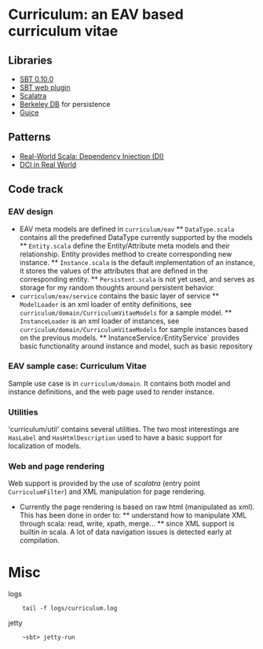 Curriculum: an EAV based curriculum vitae
==============================================

## Libraries

* [SBT 0.10.0](https://github.com/harrah/xsbt)
* [SBT web plugin](https://github.com/siasia/xsbt-web-plugin)
* [Scalatra](https://github.com/scalatra/scalatra)
* [Berkeley DB](http://www.oracle.com/technetwork/database/berkeleydb/overview/index.html) for persistence
* [Guice](http://code.google.com/p/google-guice/)

## Patterns

* [Real-World Scala: Dependency Injection (DI)](http://jonasboner.com/2008/10/06/real-world-scala-dependency-injection-di.html)
* [DCI in Real World](http://sadekdrobi.com/2009/06/10/dci-in-real-world-domain-context-and-interaction-with-scala-in-a-real-world-project/)

## Code track


### EAV design

* EAV meta models are defined in `curriculum/eav`
** `DataType.scala` contains all the predefined DataType currently supported by the models
** `Entity.scala` define the Entity/Attribute meta models and their relationship. Entity provides method to create corresponding
   new instance.
** `Instance.scala` is the default implementation of an instance, it stores the values of the attributes that are defined
   in the corresponding entity.
** `Persistent.scala` is not yet used, and serves as storage for my random thoughts around persistent behavior.
* `curriculum/eav/service` contains the basic layer of service
** `ModelLoader` is an xml loader of entity definitions, see `curriculum/domain/CurriculumVitaeModels` for a sample model.
** `InstanceLoader` is an xml loader of instances, see `curriculum/domain/CurriculumVitaeModels` for sample instances based on the previous models.
** InstanceService`/`EntityService` provides basic functionality around instance and model, such as basic repository

### EAV sample case: Curriculum Vitae

Sample use case is in `curriculum/domain`. It contains both model and instance definitions, and the web page used to
render instance.

### Utilities

'curriculum/util' contains several utilities. The two most interestings are `HasLabel` and `HasHtmlDescription` used
to have a basic support for localization of models.

### Web and page rendering

Web support is provided by the use of *scalatra* (entry point `CurriculumFilter`) and XML manipulation for page rendering.

* Currently the page rendering is based on raw html (manipulated as xml). This has been done in order to:
** understand how to manipulate XML through scala: read, write, xpath, merge...
** since XML support is builtin in scala. A lot of data navigation issues is detected early at compilation.



Misc
==============================================

logs

        tail -f logs/curriculum.log

jetty

        ~sbt> jetty-run

